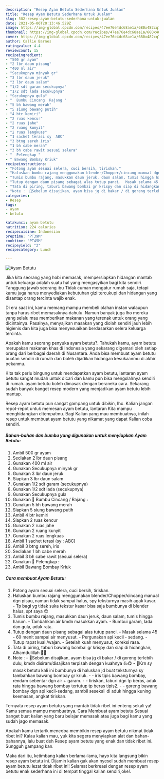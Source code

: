 ```yaml
---
description: "Resep Ayam Betutu Sederhana Untuk Jualan"
title: "Resep Ayam Betutu Sederhana Untuk Jualan"
slug: 582-resep-ayam-betutu-sederhana-untuk-jualan
date: 2021-05-06T20:13:46.529Z
image: https://img-global.cpcdn.com/recipes/47ee76e4dc68ae1a/680x482cq70/ayam-betutu-foto-resep-utama.jpg
thumbnail: https://img-global.cpcdn.com/recipes/47ee76e4dc68ae1a/680x482cq70/ayam-betutu-foto-resep-utama.jpg
cover: https://img-global.cpcdn.com/recipes/47ee76e4dc68ae1a/680x482cq70/ayam-betutu-foto-resep-utama.jpg
author: Callie Barnes
ratingvalue: 4.4
reviewcount: 15
recipeingredient:
- "500 gr ayam"
- "2 lbr daun pisang"
- "400 ml air"
- "Secukupnya minyak gr"
- "3 lbr daun jeruk"
- "3 lbr daun salam"
- "1/2 sdt garam secukupnya"
- "1/2 sdt lada secukupnya"
- "Secukupnya gula"
- "  Bumbu Cincang  Rajang "
- "5 bh bawang merah"
- "5 siung bawang putih"
- "4 btr kemiri"
- "2 ruas kencur"
- "2 ruas jahe"
- "2 ruang kunyit"
- "2 ruas lengkuas"
- "1 sachet terasi sy  ABC"
- "3 btng sereh iris"
- "1 bh cabe merah"
- "3 bh cabe rawit sesuai selera"
- "  Pelengkap "
- " Bawang Bombay Kriuk"
recipeinstructions:
- "Potong ayam sesuai selera, cuci bersih, tiriskan."
- "Haluskan bumbu rajang menggunakan blender/Chopper/cincang manual dgn pisau, namun tidak sampai halus, spy teksturnya masih agak kasar. Tp bagi yg tidak suka tekstur kasar bisa saja bumbunya di blender halus, spt saya 😊"
- "Tumis bumbu rajang, masukkan daun jeruk, daun salam, tumis hingga harum. Tambahkan air kmdn masukkan ayam. Bumbui garam, lada dan gula, aduk rata."
- "Tutup dengan daun pisang sebagai alas tutup panci.  Masak selama 45 - 60 menit sampai air menyusut.  Pergunakan api kecil - sedang. Tutup rapat kuali/wajan. Setelah kuah menyusut, koreksi rasa."
- "Tata di piring, taburi bawang bombai gr krispy dan siap di hidangkan, Alhamdulillah 🙏😊"
- "Note :  🔼Sebelum disajikan, ayam bisa jg di bakar / di goreng terlebih dulu, kmdn disiram/disajikan terpisah dengan kuahnya 👍😋 🔼Krn sy masak betutu kali ini bumbunya di haluskan jd buat teksturnya sy tambahkan bawang bombay gr kriuk. - iris tipis bawang bombay, rendam sebentar dgn air + garam. - tiriskan, taburi dgn tp beras, aduk rata hingga bawang bombay tertutup tp beras tipis2. - goreng bawang bombay dgn api kecil-sedang, sambil sesekali di aduk hingga kuning keemasan, angkat tiriskan."
categories:
- Resep
tags:
- ayam
- betutu

katakunci: ayam betutu 
nutrition: 224 calories
recipecuisine: Indonesian
preptime: "PT39M"
cooktime: "PT45M"
recipeyield: "2"
recipecategory: Lunch

---
```



![Ayam Betutu](https://img-global.cpcdn.com/recipes/47ee76e4dc68ae1a/680x482cq70/ayam-betutu-foto-resep-utama.jpg)

Jika kita seorang yang hobi memasak, mempersiapkan hidangan mantab untuk keluarga adalah suatu hal yang mengasyikan bagi kita sendiri. Tanggung jawab seorang ibu Tidak cuman mengatur rumah saja, tetapi kamu juga harus menyediakan kebutuhan gizi tercukupi dan hidangan yang disantap orang tercinta wajib enak.

Di era  saat ini, kamu memang mampu membeli olahan instan walaupun tanpa harus ribet memasaknya dahulu. Namun banyak juga lho mereka yang selalu mau memberikan makanan yang terenak untuk orang yang dicintainya. Pasalnya, menyajikan masakan yang diolah sendiri jauh lebih higienis dan kita juga bisa menyesuaikan berdasarkan selera keluarga tercinta. 



Apakah kamu seorang penyuka ayam betutu?. Tahukah kamu, ayam betutu merupakan makanan khas di Indonesia yang sekarang digemari oleh setiap orang dari berbagai daerah di Nusantara. Anda bisa membuat ayam betutu buatan sendiri di rumah dan boleh dijadikan hidangan kesukaanmu di akhir pekanmu.

Kita tak perlu bingung untuk mendapatkan ayam betutu, lantaran ayam betutu sangat mudah untuk dicari dan kamu pun bisa mengolahnya sendiri di rumah. ayam betutu boleh dimasak dengan beraneka cara. Sekarang sudah banyak banget resep modern yang menjadikan ayam betutu lebih mantap.

Resep ayam betutu pun sangat gampang untuk dibikin, lho. Kalian jangan repot-repot untuk memesan ayam betutu, lantaran Kita mampu menghidangkan ditempatmu. Bagi Kalian yang mau membuatnya, inilah resep untuk membuat ayam betutu yang nikamat yang dapat Kalian coba sendiri.

<!--inarticleads1-->

##### Bahan-bahan dan bumbu yang digunakan untuk menyiapkan Ayam Betutu:

1. Ambil 500 gr ayam
1. Sediakan 2 lbr daun pisang
1. Gunakan 400 ml air
1. Gunakan Secukupnya minyak gr
1. Gunakan 3 lbr daun jeruk
1. Siapkan 3 lbr daun salam
1. Gunakan 1/2 sdt garam (secukupnya)
1. Gunakan 1/2 sdt lada (secukupnya)
1. Gunakan Secukupnya gula
1. Gunakan  🌠 Bumbu Cincang / Rajang :
1. Gunakan 5 bh bawang merah
1. Siapkan 5 siung bawang putih
1. Ambil 4 btr kemiri
1. Siapkan 2 ruas kencur
1. Gunakan 2 ruas jahe
1. Gunakan 2 ruang kunyit
1. Gunakan 2 ruas lengkuas
1. Ambil 1 sachet terasi (sy : ABC)
1. Ambil 3 btng sereh, iris
1. Sediakan 1 bh cabe merah
1. Ambil 3 bh cabe rawit (sesuai selera)
1. Gunakan  🌠 Pelengkap :
1. Ambil  Bawang Bombay Kriuk




<!--inarticleads2-->

##### Cara membuat Ayam Betutu:

1. Potong ayam sesuai selera, cuci bersih, tiriskan.
1. Haluskan bumbu rajang menggunakan blender/Chopper/cincang manual dgn pisau, namun tidak sampai halus, spy teksturnya masih agak kasar. - Tp bagi yg tidak suka tekstur kasar bisa saja bumbunya di blender halus, spt saya 😊
1. Tumis bumbu rajang, masukkan daun jeruk, daun salam, tumis hingga harum. - Tambahkan air kmdn masukkan ayam. - Bumbui garam, lada dan gula, aduk rata.
1. Tutup dengan daun pisang sebagai alas tutup panci.  - Masak selama 45 - 60 menit sampai air menyusut.  - Pergunakan api kecil - sedang. - Tutup rapat kuali/wajan. - Setelah kuah menyusut, koreksi rasa.
1. Tata di piring, taburi bawang bombai gr krispy dan siap di hidangkan, Alhamdulillah 🙏😊
1. Note :  - 🔼Sebelum disajikan, ayam bisa jg di bakar / di goreng terlebih dulu, kmdn disiram/disajikan terpisah dengan kuahnya 👍😋 - 🔼Krn sy masak betutu kali ini bumbunya di haluskan jd buat teksturnya sy tambahkan bawang bombay gr kriuk. - - iris tipis bawang bombay, rendam sebentar dgn air + garam. - - tiriskan, taburi dgn tp beras, aduk rata hingga bawang bombay tertutup tp beras tipis2. - - goreng bawang bombay dgn api kecil-sedang, sambil sesekali di aduk hingga kuning keemasan, angkat tiriskan.




Ternyata resep ayam betutu yang mantab tidak ribet ini enteng sekali ya! Kamu semua mampu membuatnya. Cara Membuat ayam betutu Sesuai banget buat kalian yang baru belajar memasak atau juga bagi kamu yang sudah jago memasak.

Apakah kamu tertarik mencoba membikin resep ayam betutu nikmat tidak ribet ini? Kalau kalian mau, yuk kita segera menyiapkan alat dan bahan-bahannya, lalu buat deh Resep ayam betutu yang enak dan tidak ribet ini. Sungguh gampang kan. 

Maka dari itu, ketimbang kalian berlama-lama, hayo kita langsung bikin resep ayam betutu ini. Dijamin kalian gak akan nyesel sudah membuat resep ayam betutu lezat tidak ribet ini! Selamat berkreasi dengan resep ayam betutu enak sederhana ini di tempat tinggal kalian sendiri,oke!.

